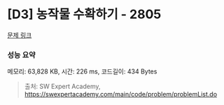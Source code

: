 # [D3] 농작물 수확하기 - 2805 

[문제 링크](https://swexpertacademy.com/main/code/problem/problemDetail.do?contestProbId=AV7GLXqKAWYDFAXB) 

### 성능 요약

메모리: 63,828 KB, 시간: 226 ms, 코드길이: 434 Bytes



> 출처: SW Expert Academy, https://swexpertacademy.com/main/code/problem/problemList.do